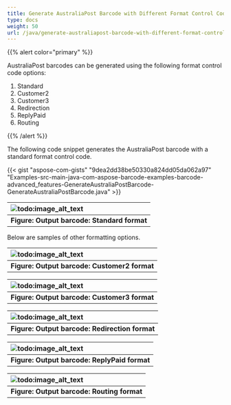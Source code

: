 ```yaml
---
title: Generate AustraliaPost Barcode with Different Format Control Code Options
type: docs
weight: 50
url: /java/generate-australiapost-barcode-with-different-format-control-code-options/
---
```


{{% alert color="primary" %}} 

AustraliaPost barcodes can be generated using the following format control code options:

1. Standard
1. Customer2
1. Customer3
1. Redirection
1. ReplyPaid
1. Routing

{{% /alert %}} 

The following code snippet generates the AustraliaPost barcode with a standard format control code.

{{< gist "aspose-com-gists" "9dea2dd38be50330a824dd05da062a97" "Examples-src-main-java-com-aspose-barcode-examples-barcode-advanced_features-GenerateAustraliaPostBarcode-GenerateAustraliaPostBarcode.java" >}}

|![todo:image_alt_text](http://i.imgur.com/RsXfizg.png)|
| :- |
|**Figure: Output barcode: Standard format**|
Below are samples of other formatting options.

|![todo:image_alt_text](http://i.imgur.com/UqDNHnw.png)|
| :- |
|**Figure: Output barcode: Customer2 format**|


|![todo:image_alt_text](http://i.imgur.com/Yz69Wom.png)|
| :- |
|**Figure: Output barcode: Customer3 format**|


|![todo:image_alt_text](http://i.imgur.com/4UUE6DK.png)|
| :- |
|**Figure: Output barcode: Redirection format**|


|![todo:image_alt_text](http://i.imgur.com/5P1e2ne.png)|
| :- |
|**Figure: Output barcode: ReplyPaid format**|


|![todo:image_alt_text](http://i.imgur.com/7MV9RZP.png)|
| :- |
|**Figure: Output barcode: Routing format**|

